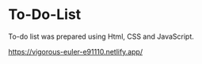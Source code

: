 # To-Do-List
To-do list was prepared using Html, CSS and JavaScript.

https://vigorous-euler-e91110.netlify.app/
